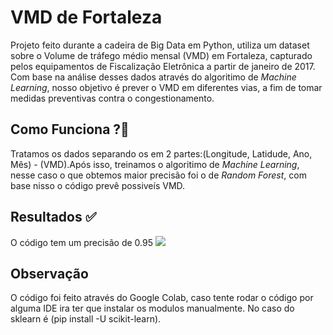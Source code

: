 <h1>VMD de Fortaleza</h1>

Projeto feito durante a cadeira de Big Data em Python, utiliza um dataset sobre o Volume de tráfego médio mensal (VMD) em Fortaleza, capturado pelos equipamentos de Fiscalização Eletrônica a partir de janeiro de 2017. Com base na análise desses dados através do algoritimo de <i>Machine Learning</i>, nosso objetivo é prever o VMD em diferentes vias, a fim de tomar medidas preventivas contra o congestionamento. 

<h2>Como Funciona ?🤔 </h2>
Tratamos os dados separando os em 2 partes:(Longitude, Latidude, Ano, Mês) - (VMD).Após isso, treinamos o algoritimo de <i>Machine Learning</i>, nesse caso o que obtemos maior precisão foi o de <i>Random Forest</i>, com base nisso o código prevê possiveís VMD.

<h2>Resultados ✅</h2>
O código tem um precisão de 0.95
<img src="https://github.com/Rua-N/VMD-de-Fortaleza/assets/106121054/39f19ac5-d765-4a24-923a-39161ecbc7cd">


<h2>Observação</h2>
O código foi feito através do Google Colab, caso tente rodar o código por alguma IDE ira ter que instalar os modulos manualmente. No caso do sklearn é (pip install -U scikit-learn).
